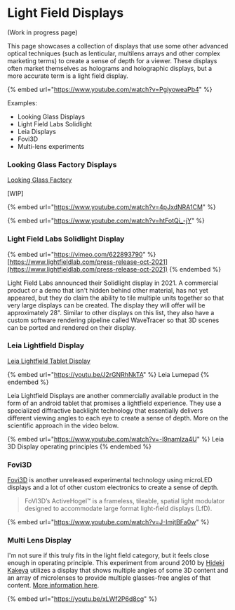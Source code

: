 # Light Field Displays

(Work in progress page)

This page showcases a collection of displays that use some other advanced optical techniques (such as lenticular, multilens arrays and other complex marketing terms) to create a sense of depth for a viewer. These displays often market themselves as holograms and holographic displays, but a more accurate term is a light field display.

{% embed url="https://www.youtube.com/watch?v=PgiyoweaPb4" %}

Examples:&#x20;

* Looking Glass Displays
* Light Field Labs Solidlight
* Leia Displays
* Fovi3D
* Multi-lens experiments

### Looking Glass Factory Displays

[Looking Glass Factory](https://lookingglassfactory.com)

\[WIP]

{% embed url="https://www.youtube.com/watch?v=4pJxdNRA1CM" %}

{% embed url="https://www.youtube.com/watch?v=htFotQi_-jY" %}

### Light Field Labs Solidlight Display

{% embed url="https://vimeo.com/622893790" %}
[https://www.lightfieldlab.com/press-release-oct-2021](https://www.lightfieldlab.com/press-release-oct-2021)
{% endembed %}

Light Field Labs announced their Solidlight display in 2021. A commercial product or a demo that isn't hidden behind other material, has not yet appeared, but they do claim the ability to tile multiple units together so that very large displays can be created. The display they will offer will be approximately 28". Similar to other displays on this list, they also have a custom software rendering pipeline called WaveTracer so that 3D scenes can be ported and rendered on their display.

### Leia Lightfield Display

[Leia Lightfield Tablet Display](https://www.leiainc.com)

{% embed url="https://youtu.be/J2rGNRhNkTA" %}
Leia Lumepad
{% endembed %}

Leia Lightfield Displays are another commercially available product in the form of an android tablet that promises a lightfield experience. They use a specialized diffractive backlight technology that essentially delivers different viewing angles to each eye to create a sense of depth. More on the scientific approach in the video below.

{% embed url="https://www.youtube.com/watch?v=-I9namlza4U" %}
Leia 3D Display operating principles
{% endembed %}

### Fovi3D

[Fovi3D](https://www.fovi3d.com/activehogel) is another unreleased experimental technology using microLED displays and a lot of other custom electronics to create a sense of depth.

> FoVI3D’s ActiveHogel™ is a frameless, tileable, spatial light modulator designed to accommodate large format light-field displays (LfD).

{% embed url="https://www.youtube.com/watch?v=J-ImjtBFa0w" %}

### Multi Lens Display

I'm not sure if this truly fits in the light field category, but it feels close enough in operating principle. This experiment from around 2010 by [Hideki Kakeya](https://opg.optica.org/oe/fulltext.cfm?uri=oe-20-23-25902\&id=244861) utilizes a display that shows multiple angles of some 3D content and an array of microlenses to provide multiple glasses-free angles of that content. [More information here](https://scholar.google.co.jp/citations?user=o8t3EQgAAAAJ\&hl=en).

{% embed url="https://youtu.be/xLWf2P6d8cg" %}
